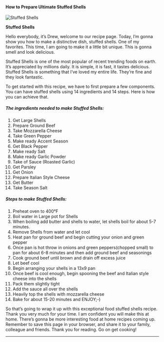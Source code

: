             

#### How to Prepare Ultimate Stuffed Shells

![Stuffed Shells](https://img-global.cpcdn.com/recipes/45707095/751x532cq70/stuffed-shells-recipe-main-photo.jpg)

**Stuffed Shells**

Hello everybody, it’s Drew, welcome to our recipe page. Today, I’m gonna show you how to make a distinctive dish, stuffed shells. One of my favorites. This time, I am going to make it a little bit unique. This is gonna smell and look delicious.

Stuffed Shells is one of the most popular of recent trending foods on earth. It’s appreciated by millions daily. It is simple, it is fast, it tastes delicious. Stuffed Shells is something that I’ve loved my entire life. They’re fine and they look fantastic.

To get started with this recipe, we have to first prepare a few components. You can have stuffed shells using 14 ingredients and 14 steps. Here is how you can achieve that.

##### The ingredients needed to make Stuffed Shells:

1.  Get Large Shells
2.  Prepare Ground Beef
3.  Take Mozzarella Cheese
4.  Take Green Pepper
5.  Make ready Accent Season
6.  Get Black Pepper
7.  Make ready Salt
8.  Make ready Garlic Powder
9.  Take of Sauce (Roasted Garlic)
10.  Get Parsley
11.  Get Onion
12.  Prepare Italian Style Cheese
13.  Get Butter
14.  Take Season Salt

##### Steps to make Stuffed Shells:

1.  Preheat oven to 400°F
2.  Boil water in Large pot for Shells
3.  When boiling add butter and shells to water, let shells boil for about 5-7 minutes.
4.  Remove Shells from water and let cool
5.  Heat pan for ground beef and begin cutting your onion and green pepper
6.  Once pan is hot throw in onions and green peppers(chopped small) to pan for about 6-8 minutes and then add ground beef and seasonings
7.  Cook ground beef until brown and drain off excess juice
8.  Let beef cool
9.  Begin arranging your shells in a 13x9 pan
10.  Once beef is cool enough, begin spooning the beef and Italian style cheese into the shells
11.  Pack them slightly tight
12.  Add the sauce all over the shells
13.  Heavily top the shells with mozzarella cheese
14.  Bake for about 15-20 minutes and ENJOY;-)

So that’s going to wrap it up with this exceptional food stuffed shells recipe. Thank you very much for your time. I am confident you will make this at home. There’s gonna be more interesting food at home recipes coming up. Remember to save this page in your browser, and share it to your family, colleague and friends. Thank you for reading. Go on get cooking!

* * *